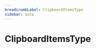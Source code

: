 ```yaml
---
breadcrumbLabel: ClipboardItemsType
sidebar: auto
---
```


# ClipboardItemsType

<ProxySummary/>

<ApiDocs/>
